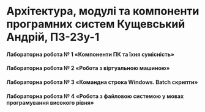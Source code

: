 # Архітектура, модулі та компоненти програмних систем Кущевський Андрій, ПЗ-23у-1
#### Лабораторна робота № 1 «Компоненти ПК та їхня сумісність»
#### Лабораторна робота № 2 «Робота з віртуальною машиною»
#### Лабораторна робота № 3 «Командна строка Windows. Batch скрипти»
#### Лабораторна робота № 4 «Робота з файловою системою у мовах програмування високого рівня»
